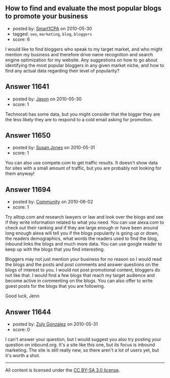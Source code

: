 ## How to find and evaluate the most popular blogs to promote your business

- posted by: [Smart1CPA](https://stackexchange.com/users/-1/3488-smart1cpa) on 2010-05-30
- tagged: `seo`, `marketing`, `blog`, `bloggers`
- score: 6

I would like to find bloggers who speak to my target market, and who might mention my business and therefore drive name recognition and search engine optimization for my website.  Any suggestions on how to go about identifying the most popular bloggers in any given market niche, and how to find any actual data regarding their level of popularity?


## Answer 11641

- posted by: [Jason](https://stackexchange.com/users/-1/2-jason) on 2010-05-30
- score: 1

Technorati has some data, but you might consider that the bigger they are the less likely they are to respond to a cold email asking for promotion.


## Answer 11650

- posted by: [Susan Jones](https://stackexchange.com/users/-1/2737-susan-jones) on 2010-05-31
- score: 1

You can also use compete.com to get traffic results. It doesn't show data for sites with a small amount of traffic, but you are probably not looking for them anyway!


## Answer 11694

- posted by: [Community](https://stackexchange.com/users/-1/-1-community) on 2010-06-02
- score: 1

Try alltop.com and research lawyers or law and look over the blogs and see if they write information related to what you need. You can use alexa.com to check out their ranking and if they are large enough or have been around long enough alexa will tell you if the blogs popularity is going up or down, the readers demographics, what words the readers used to find the blog, inbound links the blogs and much more data. You can use google reader to keep up with the blogs that you find interesting. 

Bloggers may not just mention your business for no reason so I would read the blogs and the posts and post comments and answer questions on the blogs of interest to you. I would not post promotional content, bloggers do not like that. I would find a few blogs that reach my target audience and become active in commenting on the blogs. You can also offer to write guest posts for the blogs that you are following.

Good luck,
Jenn


## Answer 11644

- posted by: [Zuly Gonzalez](https://stackexchange.com/users/-1/2692-zuly-gonzalez) on 2010-05-31
- score: 0

I can't answer your question, but I would suggest you also try posting your question on inbound.org. It's a site like this one, but its focus is inbound marketing. The site is still really new, so there aren't a lot of users yet, but it's worth a shot.



---

All content is licensed under the [CC BY-SA 3.0 license](https://creativecommons.org/licenses/by-sa/3.0/).
